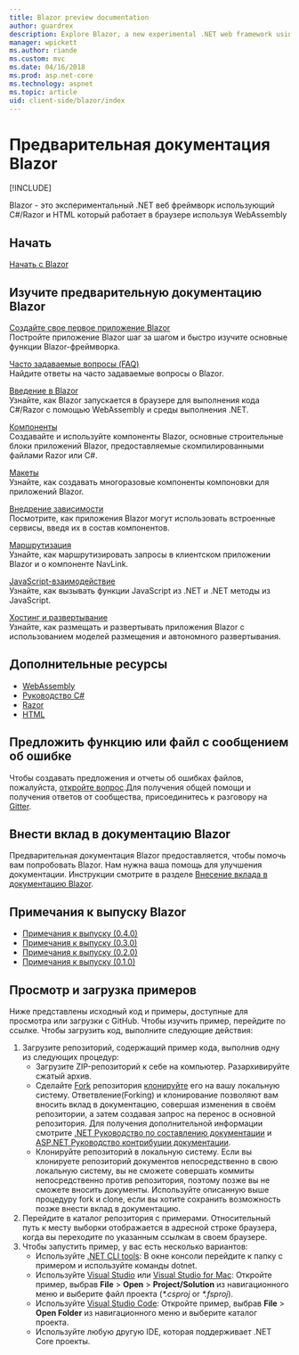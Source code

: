```yaml
---
title: Blazor preview documentation
author: guardrex
description: Explore Blazor, a new experimental .NET web framework using C#/Razor and HTML that runs in the browser with WebAssembly.
manager: wpickett
ms.author: riande
ms.custom: mvc
ms.date: 04/16/2018
ms.prod: asp.net-core
ms.technology: aspnet
ms.topic: article
uid: client-side/blazor/index
---
```

# Предварительная документация Blazor

[!INCLUDE[](~/includes/blazor-preview-notice.md)]

Blazor - это экспериментальный .NET веб фреймворк использующий C#/Razor и HTML который работает в браузере используя WebAssembly

## Начать

[Начать с Blazor](xref:client-side/blazor/get-started)

## Изучите предварительную документацию Blazor

[Создайте свое первое приложение Blazor](xref:client-side/blazor/tutorials/first-app)  
Постройте приложение Blazor шаг за шагом и быстро изучите основные функции Blazor-фреймворка.

[Часто задаваемые вопросы (FAQ)](xref:client-side/blazor/introduction/faq)  
Найдите ответы на часто задаваемые вопросы о Blazor.

[Введение в Blazor](xref:client-side/blazor/introduction/index)  
Узнайте, как Blazor запускается в браузере для выполнения кода C#/Razor с помощью WebAssembly и среды выполнения .NET.

[Компоненты](xref:client-side/blazor/components/index)  
Создавайте и используйте компоненты Blazor, основные строительные блоки приложений Blazor, предоставляемые скомпилированными файлами Razor или C#.

[Макеты](xref:client-side/blazor/layouts)  
Узнайте, как создавать многоразовые компоненты компоновки для приложений Blazor.

[Внедрение зависимости](xref:client-side/blazor/dependency-injection)  
Посмотрите, как приложения Blazor могут использовать встроенные сервисы, введя их в состав компонентов.

[Маршрутизация](xref:client-side/blazor/routing)  
Узнайте, как маршрутизировать запросы в клиентском приложении Blazor и о компоненте NavLink.

[JavaScript-взаимодействие](xref:client-side/blazor/javascript-interop)  
Узнайте, как вызывать функции JavaScript из .NET и .NET методы из JavaScript.

[Хостинг и развертывание](xref:client-side/blazor/host-and-deploy/index)  
Узнайте, как размещать и развертывать приложения Blazor с использованием моделей размещения и автономного развертывания.

## Дополнительные ресурсы

* [WebAssembly](http://webassembly.org/)
* [Руководство C#](https://docs.microsoft.com/dotnet/csharp/)
* [Razor](https://docs.microsoft.com/aspnet/core/mvc/views/razor)
* [HTML](https://www.w3.org/html/)

## Предложить функцию или файл с сообщением об ошибке

Чтобы создавать предложения и отчеты об ошибках файлов, пожалуйста, [откройте вопрос](https://github.com/aspnet/Blazor/issues/new).Для получения общей помощи и получения ответов от сообщества, присоединитесь к разговору на [Gitter](https://gitter.im/aspnet/Blazor).

## Внести вклад в документацию Blazor

Предварительная документация Blazor предоставляется, чтобы помочь вам попробовать Blazor. Нам нужна ваша помощь для улучшения документации. Инструкции смотрите в разделе  [Внесение вклада в документацию Blazor](https://github.com/aspnet/Blazor.Docs/blob/master/CONTRIBUTING.md).

## Примечания к выпуску Blazor

* [Примечания к выпуску (0.4.0)](https://github.com/aspnet/Blazor/releases/tag/0.4.0)
* [Примечания к выпуску (0.3.0)](https://github.com/aspnet/Blazor/releases/tag/0.3.0)
* [Примечания к выпуску (0.2.0)](https://github.com/aspnet/Blazor/releases/tag/0.2.0)
* [Примечания к выпуску (0.1.0)](https://github.com/aspnet/Blazor/releases/tag/0.1.0)

## Просмотр и загрузка примеров

Ниже представлены исходный код и примеры, доступные для просмотра или загрузки с GitHub. Чтобы изучить пример, перейдите по ссылке. Чтобы загрузить код, выполните следующие действия:

1. Загрузите репозиторий, содержащий пример кода, выполнив одну из следующих процедур:
   * Загрузите ZIP-репозиторий к себе на компьютер. Разархивируйте сжатый архив.
   * Сделайте [Fork](https://help.github.com/articles/fork-a-repo/) репозитория [клонируйте](https://help.github.com/articles/cloning-a-repository/) его на вашу локальную систему. Ответвление(Forking) и клонирование позволяют вам вносить вклад в документацию, совершая изменения в своём репозитории, а затем создавая запрос на перенос в основной репозитория. Для получения дополнительной информации смотрите [.NET Руководство по составлению документации](https://github.com/dotnet/docs/blob/master/CONTRIBUTING.md) и [ASP.NET Руководство контрибуции документации](https://github.com/aspnet/Docs/blob/master/CONTRIBUTING.md).
   * Клонируйте репозиторий в локальную систему. Если вы клонируете репозиторий документов непосредственно в свою локальную систему, вы не сможете совершать коммиты непосредственно против репозитория, поэтому позже вы не сможете вносить документы. Используйте описанную выше процедуру fork и clone, если вы хотите сохранить возможность позже внести вклад в документацию.
1. Перейдите в каталог репозитория с примерами. Относительный путь к месту выборки отображается в адресной строке браузера, когда вы переходите по указанным ссылкам в своем браузере.
1. Чтобы запустить пример, у вас есть несколько вариантов:
   * Используйте [.NET CLI tools](https://docs.microsoft.com/dotnet/core/tools): В окне консоли перейдите к папку с примером и используйте команды dotnet.
   * Используйте [Visual Studio](https://www.visualstudio.com/) или [Visual Studio for Mac](https://www.visualstudio.com/vs/visual-studio-mac/): Откройте пример, выбрав **File** > **Open** > **Project/Solution** из навигационного меню и выберите файл проекта (*\*.csproj* or *\*.fsproj*).
   * Используйте [Visual Studio Code](https://code.visualstudio.com/): Откройте пример, выбрав  **File** > **Open Folder** из навигационного меню и выберите каталог проекта.
   * Используйте любую другую IDE, которая поддерживает .NET Core проекты.
